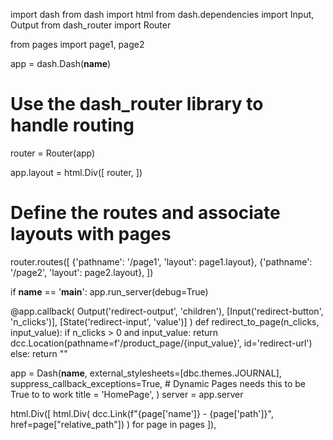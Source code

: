 import dash
from dash import html
from dash.dependencies import Input, Output
from dash_router import Router

from pages import page1, page2

app = dash.Dash(__name__)

# Use the dash_router library to handle routing
router = Router(app)

app.layout = html.Div([
    router,
])

# Define the routes and associate layouts with pages
router.routes([
    {'pathname': '/page1', 'layout': page1.layout},
    {'pathname': '/page2', 'layout': page2.layout},
])

if __name__ == '__main__':
    app.run_server(debug=True)






@app.callback(
    Output('redirect-output', 'children'),
    [Input('redirect-button', 'n_clicks')],
    [State('redirect-input', 'value')]
)
def redirect_to_page(n_clicks, input_value):
    if n_clicks > 0 and input_value:
        return dcc.Location(pathname=f'/product_page/{input_value}', id='redirect-url')
    else:
        return ""


app = Dash(__name__, 
           external_stylesheets=[dbc.themes.JOURNAL], 
           suppress_callback_exceptions=True,                # Dynamic Pages needs this to be True to to work
           title = 'HomePage',
           )
server = app.server

html.Div([
    html.Div(
        dcc.Link(f"{page['name']} - {page['path']}", href=page["relative_path"])
    ) for page in pages
]),